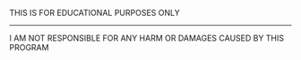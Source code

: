 THIS IS FOR EDUCATIONAL PURPOSES ONLY

-------------------------------------------------------------------

I AM NOT RESPONSIBLE FOR ANY HARM OR DAMAGES CAUSED BY THIS PROGRAM
